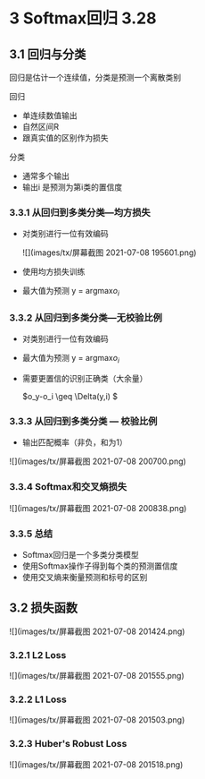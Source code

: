# 3 Softmax回归 3.28

## 3.1 回归与分类

回归是估计一个连续值，分类是预测一个离散类别

回归

- 单连续数值输出
- 自然区间R
- 跟真实值的区别作为损失

分类

- 通常多个输出
- 输出i 是预测为第i类的置信度

### 3.3.1 从回归到多类分类—均方损失

- 对类别进行一位有效编码

  ![](images/tx/屏幕截图 2021-07-08 195601.png)

- 使用均方损失训练

- 最大值为预测 y = argmax$o_i$

### 3.3.2 从回归到多类分类—无校验比例

- 对类别进行一位有效编码

- 最大值为预测 y = argmax$o_i$

- 需要更置信的识别正确类（大余量）

  $o_y-o_i \geq \Delta(y,i) $

### 3.3.3 从回归到多类分类 — 校验比例

- 输出匹配概率（非负，和为1）

![](images/tx/屏幕截图 2021-07-08 200700.png)

### 3.3.4 Softmax和交叉熵损失

![](images/tx/屏幕截图 2021-07-08 200838.png)

### 3.3.5 总结

- Softmax回归是一个多类分类模型
- 使用Softmax操作子得到每个类的预测置信度
- 使用交叉熵来衡量预测和标号的区别

## 3.2 损失函数

![](images/tx/屏幕截图 2021-07-08 201424.png)

### 3.2.1 L2 Loss

![](images/tx/屏幕截图 2021-07-08 201555.png)

### 3.2.2 L1 Loss

![](images/tx/屏幕截图 2021-07-08 201503.png)

### 3.2.3 Huber's Robust Loss

![](images/tx/屏幕截图 2021-07-08 201518.png)

